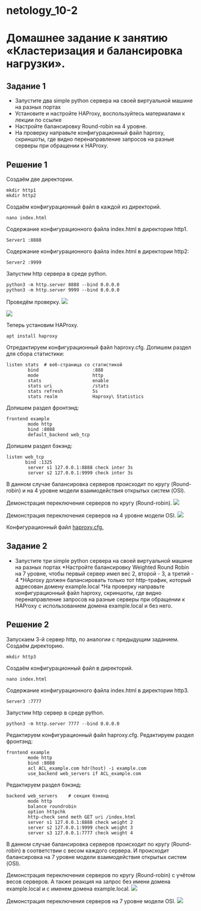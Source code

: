 # netology_10-2
# Домашнее задание к занятию «Кластеризация и балансировка нагрузки».

## Задание 1
* Запустите два simple python сервера на своей виртуальной машине на разных портах
* Установите и настройте HAProxy, воспользуйтесь материалами к лекции по ссылке
* Настройте балансировку Round-robin на 4 уровне.
* На проверку направьте конфигурационный файл haproxy, скриншоты, где видно перенаправление запросов на разные серверы при обращении к HAProxy.

## Решение 1

Создаём две директории.
```
mkdir http1
mkdir http2
```
Создаём конфигурационный файл в каждой из директорий.
```
nano index.html
```
Содержание конфигурационного файла index.html в директории http1.
```
Server1 :8888
```
Содержание конфигурационного файла index.html в директории http2:
```
Server2 :9999
```
Запустим http сервера в среде python.
```
python3 -m http.server 8888 --bind 0.0.0.0
python3 -m http.server 9999 --bind 0.0.0.0
```
Проведём проверку.
![](https://github.com/eskin-igor/netology_10-2/blob/main/10-2/10-2-1-1.PNG)

![](https://github.com/eskin-igor/netology_10-2/blob/main/10-2/10-2-1-2.PNG)

Теперь установим HAProxy.
```
apt install haproxy
```
Отредактируем конфигурационный файл haproxy.cfg.
Допишем раздел для сбора статистики:
```
listen stats  # веб-страница со статистикой
        bind                    :888
        mode                    http
        stats                   enable
        stats uri               /stats
        stats refresh           5s
        stats realm             Haproxy\ Statistics
```
Допишем раздел фронтэнд:
```
frontend example
        mode http
        bind :8088
        default_backend web_tcp
```
Допишем раздел бэкэнд:
```
listen web_tcp
       bind :1325
        server s1 127.0.0.1:8888 check inter 3s
        server s2 127.0.0.1:9999 check inter 3s
```
В данном случае балансировка серверов происходит по кругу (Round-robin) и на 4 уровне модели взаимодействия открытых систем (OSI).

Демонстрация переключения серверов по кругу (Round-robin).
![](https://github.com/eskin-igor/netology_10-2/blob/main/10-2/10-2-1-3.PNG)

Демонстрация переключения серверов на 4 уровне модели OSI.
![](https://github.com/eskin-igor/netology_10-2/blob/main/10-2/10-2-1-4.PNG)

Конфигурационный файл [haproxy.cfg.](https://github.com/eskin-igor/netology_10-2/blob/main/10-2/haproxy_10-2-1.cfg)


## Задание 2
* Запустите три simple python сервера на своей виртуальной машине на разных портах
*Настройте балансировку Weighted Round Robin на 7 уровне, чтобы первый сервер имел вес 2, второй - 3, а третий - 4
*HAproxy должен балансировать только тот http-трафик, который адресован домену example.local
*На проверку направьте конфигурационный файл haproxy, скриншоты, где видно перенаправление запросов на разные серверы при обращении к HAProxy c использованием домена example.local и без него.

## Решение 2

Запускаем 3-й сервер http, по аналогии с предыдущим заданием.
Создаём директорию.
```
mkdir http3
```
Создаём конфигурационный файл в директорий.
```
nano index.html
```
Содержание конфигурационного файла index.html в директории http3.
```
Server3 :7777
```
Запустим http сервер в среде python.
```
python3 -m http.server 7777 --bind 0.0.0.0
```
Редактируем конфигурационный файл haproxy.cfg.
Редактируем раздел фронтэнд:
```
frontend example
        mode http
        bind :8088
        acl ACL_example.com hdr(host) -i example.com
        use_backend web_servers if ACL_example.com
```
Редактируем раздел бэкэнд:
```
backend web_servers    # секция бэкенд
        mode http
        balance roundrobin
        option httpchk
        http-check send meth GET uri /index.html
        server s1 127.0.0.1:8888 check weight 2
        server s2 127.0.0.1:9999 check weight 3
        server s3 127.0.0.1:7777 check weight 4
```
В данном случае балансировка серверов происходит по кругу (Round-robin) в соответствии с весом каждого сервера. И происходит балансировка на 7 уровне модели взаимодействия открытых систем (OSI).

Демонстрация переключения серверов по кругу (Round-robin) с учётом весов серверов. А также реакция на запрос без имени домена example.local и с именем домена example.local.
![](https://github.com/eskin-igor/netology_10-2/blob/main/10-2/10-2-2-1.PNG)

Демонстрация переключения серверов на 7 уровне модели OSI.
![](https://github.com/eskin-igor/netology_10-2/blob/main/10-2/10-2-2-2.PNG)
